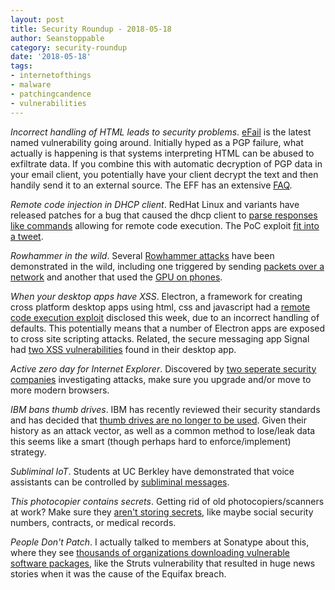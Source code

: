 ```yaml
---
layout: post
title: Security Roundup - 2018-05-18
author: Seanstoppable
category: security-roundup
date: '2018-05-18'
tags:
- internetofthings
- malware
- patchingcandence
- vulnerabilities
---
```


_Incorrect handling of HTML leads to security problems_.
[eFail](https://efail.de/) is the latest named vulnerability going around.
Initially hyped as a PGP failure, what actually is happening is that systems
interpreting HTML can be abused to exfiltrate data. If you combine this with
automatic decryption of PGP data in your email client, you potentially have your
client decrypt the text and then handily send it to an external source. The EFF
has an extensive
[FAQ](https://www.eff.org/deeplinks/2018/05/pgp-and-efail-frequently-asked-questions).

_Remote code injection in DHCP client_. RedHat Linux and variants have released
patches for a bug that caused the dhcp client to [parse responses like
commands](https://nakedsecurity.sophos.com/2018/05/16/redhat-admins-patch-now-dont-let-your-servers-get-pwned/)
allowing for remote code execution. The PoC exploit [fit into a
tweet](https://twitter.com/Barknkilic/status/996470756283486209).

_Rowhammer in the wild_. Several [Rowhammer
attacks](https://people.inf.ethz.ch/omutlu/pub/dram-row-hammer_isca14.pdf) have
been demonstrated in the wild, including one triggered by sending [packets over
a
network](https://arstechnica.com/information-technology/2018/05/attackers-trigger-rowhammer-bit-flips-by-sending-network-packets-over-a-lan/)
and another that used the [GPU on
phones](https://arstechnica.com/information-technology/2018/05/drive-by-rowhammer-attack-uses-gpu-to-compromise-an-android-phone/).

_When your desktop apps have XSS_. Electron, a framework for creating cross
platform desktop apps using html, css and javascript had a [remote code
execution
exploit](https://www.trustwave.com/Resources/SpiderLabs-Blog/CVE-2018-1000136---Electron-nodeIntegration-Bypass/)
disclosed this week, due to an incorrect handling of defaults. This potentially
means that a number of Electron apps are exposed to cross site scripting
attacks. Related, the secure messaging app Signal had [two XSS
vulnerabilities](https://nakedsecurity.sophos.com/2018/05/16/serious-xss-vulnerability-discovered-in-signal/)
found in their desktop app.

_Active zero day for Internet Explorer_. Discovered by [two seperate security
companies](https://blog.malwarebytes.com/threat-analysis/2018/05/internet-explorer-zero-day-browser-attack/) 
investigating attacks, make sure you upgrade and/or move to more modern
browsers.

_IBM bans thumb drives_. IBM has recently reviewed their security standards and
has decided that [thumb drives are no longer to be
used](https://gizmodo.com/ibm-reportedly-bans-all-employees-from-using-any-remova-1825921599).
Given their history as an attack vector, as well as a common method to lose/leak
data this seems like a smart (though perhaps hard to enforce/implement)
strategy.

_Subliminal IoT_. Students at UC Berkley have demonstrated that voice assistants
can be controlled by [subliminal
messages](https://gizmodo.com/alexa-and-siri-can-be-controlled-using-subliminal-messa-1825929116).

_This photocopier contains secrets_. Getting rid of old photocopiers/scanners at
work? Make sure they [aren't storing
secrets](https://www.cbsnews.com/news/digital-photocopiers-loaded-with-secrets/),
like maybe social security numbers, contracts, or medical records.

_People Don't Patch_. I actually talked to members at Sonatype about this, where
they see [thousands of organizations downloading vulnerable software
packages](http://fortune.com/2018/05/07/security-equifax-vulnerability-download/),
like the Struts vulnerability that resulted in huge news stories when it was the
cause of the Equifax breach.

